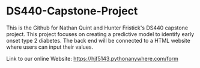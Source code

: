 # DS440-Capstone-Project
This is the Github for Nathan Quint and Hunter Fristick's DS440 capstone project. This project focuses on creating a predictive model to identify early onset type 2 diabetes. The back end will be connected to a HTML website where users can input their values. 

Link to our online Website:
https://hjf5143.pythonanywhere.com/form

